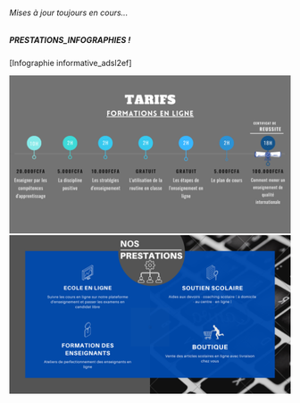 ###### Mises à jour toujours en cours...

##### PRESTATIONS_INFOGRAPHIES !

[Infographie informative_adsl2ef]

<img src="./static_files/affichetarifs_adsl2ef.png" alt="affichetarifs_adsl2ef" width="750"/>
<img src="./static_files/afficheservices_adsl2ef.png" alt="afficheservices_adsl2ef" width="750"/>
